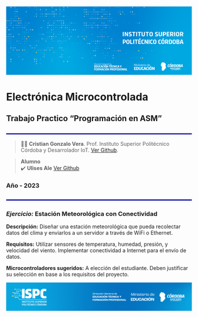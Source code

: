 ![logo](/Desarrollo/assets/BannerElect.png)

# Electrónica Microcontrolada

## Trabajo Practico “Programación en ASM”

![line](/Desarrollo/assets/line.png)
>👨‍🏫 **Cristian Gonzalo Vera**. Prof. Instituto Superior Politécnico Córdoba y Desarrolador IoT. [Ver Github](https://github.com/Gona79).

> **Alumno**  
✔️ **Ulises Ale**  [Ver Github](https://github.com/ulisesaale)  
 
### Año - **2023**
![line](/Desarrollo/assets/line.png)

### ***Ejercicio:*** Estación Meteorológica con Conectividad

**Descripción:** Diseñar una estación meteorológica que pueda recolectar
datos del clima y enviarlos a un servidor a través de WiFi o Ethernet.

**Requisitos:** Utilizar sensores de temperatura, humedad, presión, y
velocidad del viento. Implementar conectividad a Internet para el envío de
datos.

**Microcontroladores sugeridos:** A elección del estudiante. Deben justificar
su selección en base a los requisitos del proyecto.

![flogo](/Desarrollo/assets/ISPC_portada.png)
